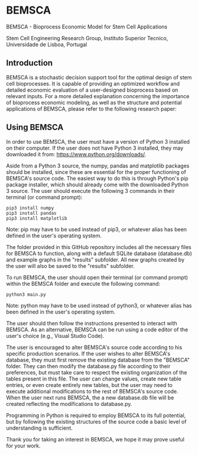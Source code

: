 # BEMSCA
BEMSCA - Bioprocess Economic Model for Stem Cell Applications

Stem Cell Engineering Research Group, Instituto Superior Tecnico, Universidade de Lisboa, Portugal

## Introduction
BEMSCA is a stochastic decision support tool for the optimal design of stem cell bioprocesses. It is capable of providing an optimized workflow and detailed economic evaluation of a user-designed bioprocess based on relevant inputs. For a more detailed explanation concerning the importance of bioprocess economic modeling, as well as the structure and potential applications of BEMSCA, please refer to the following research paper:

## Using BEMSCA
In order to use BEMSCA, the user must have a version of Python 3 installed on their computer. If the user does not have Python 3 installed, they may downloaded it from: https://www.python.org/downloads/.

Aside from a Python 3 source, the numpy, pandas and matplotlib packages should be installed, since these are essential for the proper functioning of BEMSCA's source code. The easiest way to do this is through Python's pip package installer, which should already come with the downloaded Python 3 source. The user should execute the following 3 commands in their terminal (or command prompt):

```
pip3 install numpy
pip3 install pandas
pip3 install matplotlib
```

Note: pip may have to be used instead of pip3, or whatever alias has been defined in the user's operating system.

The folder provided in this GitHub repository includes all the necessary files for BEMSCA to function, along with a default SQLite database (database.db) and example graphs in the "results" subfolder. All new graphs created by the user will also be saved to the "results" subfolder.

To run BEMSCA, the user should open their terminal (or command prompt) within the BEMSCA folder and execute the following command:

```
python3 main.py
```

Note: python may have to be used instead of python3, or whatever alias has been defined in the user's operating system.

The user should then follow the instructions presented to interact with BEMSCA. As an alternative, BEMSCA can be run using a code editor of the user's choice (e.g., Visual Studio Code).

The user is encouraged to alter BEMSCA's source code according to his specific production scenarios. If the user wishes to alter BEMSCA's database, they must first remove the existing database from the "BEMSCA" folder. They can then modify the database.py file according to their preferences, but must take care to respect the existing organization of the tables present in this file. The user can change values, create new table entries, or even create entirely new tables, but the user may need to execute additional modifications to the rest of BEMSCA's source code. When the user next runs BEMSCA, the a new database.db file will be created reflecting the modifications to database.py.

Programming in Python is required to employ BEMSCA to its full potential, but by following the existing structures of the source code a basic level of understanding is sufficient.

Thank you for taking an interest in BEMSCA, we hope it may prove useful for your work.
